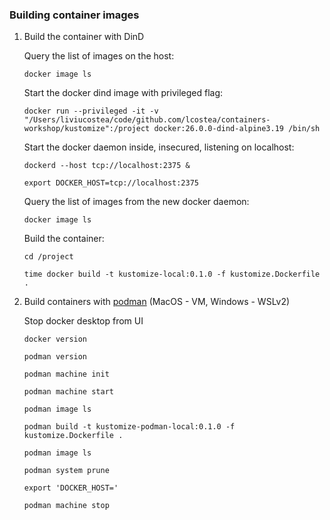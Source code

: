 ### Building container images


1. Build the container with DinD

      Query the list of images on the host:

      `docker image ls`
   
      Start the docker dind image with privileged flag:

      `docker run --privileged -it -v "/Users/liviucostea/code/github.com/lcostea/containers-workshop/kustomize":/project docker:26.0.0-dind-alpine3.19 /bin/sh`

      Start the docker daemon inside, insecured, listening on localhost:

      `dockerd --host tcp://localhost:2375 &`

      `export DOCKER_HOST=tcp://localhost:2375`

      Query the list of images from the new docker daemon:

      `docker image ls`

      Build the container:

      `cd /project`

      `time docker build -t kustomize-local:0.1.0 -f kustomize.Dockerfile .`

2. Build containers with [podman](https://podman.io/getting-started/installation) (MacOS - VM, Windows - WSLv2)

      Stop docker desktop from UI

      <!-- `systemctl stop docker`

      `systemctl stop docker.socket` -->

      `docker version`

      `podman version`

      `podman machine init`

      `podman machine start`

      `podman image ls`

      `podman build -t kustomize-podman-local:0.1.0 -f kustomize.Dockerfile .`

      `podman image ls`

      `podman system prune`

      `export 'DOCKER_HOST='`

      `podman machine stop`
      